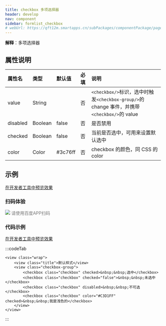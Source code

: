 ```yaml
---
title: checkbox 多项选择器
header: develop
nav: component
sidebar: formlist_checkbox
# webUrl: https://qft12m.smartapps.cn/subPackages/componentPackage/pages/checkbox/checkbox
---
```


 

**解释**：多项选择器

##  属性说明 

|属性名 |类型  |默认值  | 必填 |说明|
|:---- |:---- |:---- |:---- |:---- |
|value | String  | | 否 |`<checkbox/>`标识，选中时触发`<checkbox-group/>`的 change 事件，并携带`<checkbox/>`的 value|
|disabled|Boolean| false| 否 | 是否禁用|
|checked|Boolean | false| 否 |当前是否选中，可用来设置默认选中|
|color| Color| #3c76ff | 否 | checkbox 的颜色，同 CSS 的 color|




## 示例

<a href="swanide://fragment/25ed2aed48756b51d8ee66247ad0e31c1577360470649" title="在开发者工具中预览效果" target="_self">在开发者工具中预览效果</a>

### 扫码体验

<div class='scan-code-container'>
    <img src="https://b.bdstatic.com/miniapp/assets/images/doc_demo/checkbox.png" class="demo-qrcode-image" />
    <font color=#777 12px>请使用百度APP扫码</font>
</div>

 

###  代码示例 

<a href="swanide://fragment/19b41700694c662e8dae6dd6a9d676c91572917630510" title="在开发者工具中预览效果" target="_self">在开发者工具中预览效果</a>

 
:::codeTab
```swan
<view class="wrap">
    <view class="title">默认样式</view>
    <view class="checkbox-group">
        <checkbox class="checkbox" checked>&nbsp;&nbsp;选中</checkbox>
        <checkbox class="checkbox" checked="false">&nbsp;&nbsp;未选中</checkbox>
        <checkbox class="checkbox" disabled>&nbsp;&nbsp;不可选</checkbox>
        <checkbox class="checkbox" color="#C3D1FF" checked>&nbsp;&nbsp;我是浅色的</checkbox>
    </view>
</view>
```
:::